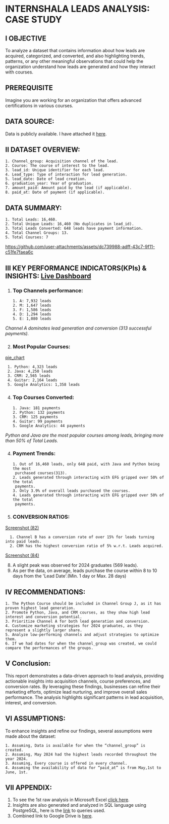# INTERNSHALA LEADS ANALYSIS: CASE STUDY


## I OBJECTIVE

  To analyze a dataset that contains information about how leads are acquired, categorized, and converted, and also
  highlighting trends, patterns, or any other meaningful observations that could help the organization understand
  how leads are generated and how they interact with courses.

## PREREQUISITE

  Imagine you are working for an organization that offers advanced certifications in various courses.

## DATA SOURCE:
  Data is publicly available. I have attached it [here](https://github.com/SujalDubey/Internshala_Leads_Analysis-CaseStudy/blob/main/raw_data.csv).
  
## II DATASET OVERVIEW:
    1. Channel_group: Acquisition channel of the lead.
    2. Course: The course of interest to the lead.
    3. lead_id: Unique identifier for each lead.
    4. Lead_type: Type of interaction for lead generation.
    5. lead_date: Date of lead creation.
    6. graduation_year: Year of graduation.
    7. amount_paid: Amount paid by the lead (if applicable).
    8. paid_at: Date of payment (if applicable).


## DATA SUMMARY:
    1. Total Leads: 16,460.
    2. Total Unique Leads: 16,460 (No duplicates in lead_id).
    3. Total Leads Converted: 648 leads have payment information.
    4. Total Channel Groups: 13.
    5. Total Courses: 7

https://github.com/user-attachments/assets/dc739988-adff-43c7-9f11-c51fe7faea6c



## III KEY PERFORMANCE INDICATORS(KPIs) & INSIGHTS: [Live Dashboard](https://public.tableau.com/app/profile/lunistic/viz/Internshala_data_analysis/Analysis_dashboard?publish=yes) 
  1. ### Top Channels performance:
         1. A: 7,932 leads
         2. M: 1,647 leads
         3. F: 1,586 leads
         4. D: 1,294 leads
         5. E: 1,080 leads
     
  _Channel A dominates lead generation and conversion (313 successful payments)._

  2. ### Most Popular Courses:
[pie_chart](https://github.com/user-attachments/assets/350f584d-53e4-427e-9c9f-dcdaed34c9cf)

     1. Python: 4,323 leads
     2. Java: 4,250 leads
     3. CRM: 2,565 leads
     4. Guitar: 2,164 leads
     5. Google Analytics: 1,358 leads

  4. ### Top Courses Converted:
         1. Java: 181 payments
         2. Python: 132 payments
         3. CRM: 125 payments
         4. Guitar: 99 payments
         5. Google Analytics: 44 payments
  
  _Python and Java are the most popular courses among leads, bringing more than
50% of Total Leads._

  4. ### Payment Trends:
         1. Out of 16,460 leads, only 648 paid, with Java and Python being the most
          purchased courses(313).
         2. Leads generated through interacting with EFG gripped over 50% of the total
          payments.
         3. Only 3.9% of overall leads purchased the courses.
         4. Leads generated through interacting with EFG gripped over 50% of the total
          payments.

  6. ### CONVERSION RATIOS:
[Screenshot (82)](https://github.com/user-attachments/assets/42e03a45-6abc-4792-aab3-24967df8a0ad)

      1. Channel B has a conversion rate of over 15% for leads turning into paid leads.
      2. CRM has the highest conversion ratio of 5% w.r.t. Leads acquired.
  
[Screenshot (84)](https://github.com/user-attachments/assets/8ba2d288-b24f-4fb2-8471-6abaea0de85d)

  8. A slight peak was observed for 2024 graduates (569 leads).
  9. As per the data, on average, leads purchase the course within 8 to 10 days from the
      'Lead Date'.(Min. 1 day or Max. 28 days)


## IV RECOMMENDATIONS:
    1. The Python Course should be included in Channel Group J, as it has proven highest lead generation.
    2. Promote Python, Java, and CRM courses, as they show high lead interest and conversion potential.
    3. Prioritize Channel A for both lead generation and conversion.
    4. Customize marketing strategies for 2024 graduates, as they represent a slightly larger share.
    5. Analyze low-performing channels and adjust strategies to optimize them.
    6. If we had dates for when the channel_group was created, we could compare the performances of the groups.

## V Conclusion:
  This report demonstrates a data-driven approach to lead analysis, providing actionable insights into acquisition channels, course preferences, and conversion rates. By leveraging these findings, businesses can refine their marketing efforts, optimize lead nurturing, and improve overall sales performance. The analysis highlights significant patterns in lead acquisition, interest, and conversion.

## VI ASSUMPTIONS:
  To enhance insights and refine our findings, several assumptions were made about the dataset:
    
    1. Assuming, Data is available for when the “channel_group” is created.
    2. Assuming, May 2024 had the highest leads recorded throughout the year 2024.
    3. Assuming, Every course is offered in every channel.
    4. Assuming the availability of data for “paid_at” is from May,1st to June, 1st.

## VII APPENDIX:

  1. To see the 1st raw analysis in Microsoft Excel [click here](https://github.com/SujalDubey/Internshala_Leads_Analysis-CaseStudy/blob/main/Data_analysis_in_excel.xlsx).
  2. Insights are also generated and analyzed in SQL language using PostgreSQL, here is the [link](https://github.com/SujalDubey/Internshala_Leads_Analysis-CaseStudy/blob/main/data_analysis_in%20SQL.txt) to queries
      used.
  3. Combined link to Google Drive is [here](https://drive.google.com/drive/folders/1lGV_NYDtJ6sEOxwiBUMSV5KYJnvGT2Cz?usp=sharing).
